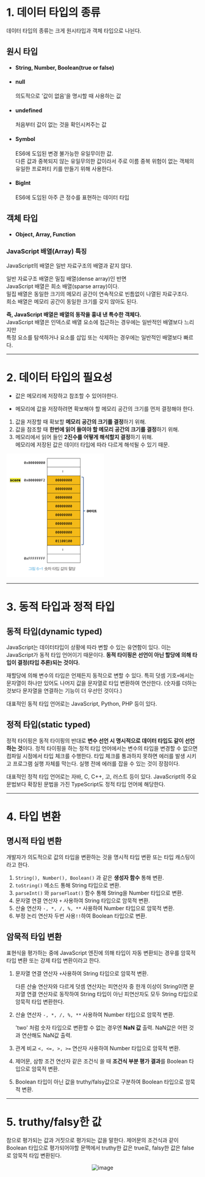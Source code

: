 # 1. 데이터 타입의 종류

데이터 타입의 종류는 크게 원시타입과 객체 타입으로 나뉜다.

## 원시 타입

- #### String, Number, Boolean(true or false)

- #### null

  의도적으로 '값이 없음'을 명시할 때 사용하는 값

- #### undefined

  처음부터 값이 없는 것을 확인시켜주는 값

- #### Symbol

  ES6에 도입된 변경 불가능한 유일무이한 값.  
  다른 값과 중복되지 않는 유일무의한 값이라서 주로 이름 중복 위험이 없는 객체의 유일한 프로퍼티 키를 만들기 위해 사용한다.

- #### BigInt

  ES6에 도입된 아주 큰 정수를 표현하는 데이터 타입

## 객체 타입

- #### Object, Array, Function

### JavaScript 배열(Array) 특징

JavaScript의 배열은 일반 자료구조의 배열과 같지 않다.

일반 자료구조 배열은 밀집 배열(dense array)인 반면  
JavaScript 배열은 희소 배열(sparse array)이다.  
밀집 배열은 동일한 크기의 메모리 공간이 연속적으로 빈틈없이 나열된 자료구조다.  
희소 배열은 메모리 공간이 동일한 크기를 갖지 않아도 된다.

**즉, JavaScript 배열은 배열의 동작을 흉내 낸 특수한 객체다.**  
JavaScript 배열은 인덱스로 배열 요소에 접근하는 경우에는 일반적인 배열보다 느리지만  
특정 요소를 탐색하거나 요소를 삽입 또는 삭제하는 경우에는 일반적인 배열보다 빠르다.

---

# 2. 데이터 타입의 필요성

- 값은 메모리에 저장하고 참조할 수 있어야한다.

- 메모리에 값을 저장하려면 확보해야 할 메모리 공간의 크기를 먼저 결정해야 한다.

1. 값을 저장할 때 확보할 **메모리 공간의 크기를 결정**하기 위해.
2. 값을 참조할 때 **한번에 읽어 들여야 할 메모리 공간의 크기를 결정**하기 위해.
3. 메모리에서 읽어 들인 **2진수를 어떻게 해석할지 결정**하기 위해.  
   메모리에 저장된 값은 데이터 타입에 따라 다르게 해석될 수 있기 때문.

![데이터타입](img/blog/dataType.png)

---

# 3. 동적 타입과 정적 타입

## 동적 타입(dynamic typed)

JavaScript는 데이터타입이 상황에 따라 변할 수 있는 유연함이 있다.
이는 JavaScript가 동적 타입 언어이기 때문이다.
**동적 타이핑은 선언이 아닌 할당에 의해 타입이 결정(타입 추론)되는 것이다.**

재할당에 의해 변수의 타입은 언제든지 동적으로 변할 수 있다.
특히 덧셈 기호`+`에서는 문자열이 하나만 있어도 나머지 값을 문자열로 타입 변환하여 연산한다.
(숫자를 더하는 것보다 문자열을 연결하는 기능이 더 우선인 것이다.)

대표적인 동적 타입 언어로는 JavaScript, Python, PHP 등이 있다.

## 정적 타입(static typed)

정적 타이핑은 동적 타이핑의 반대로 **변수 선언 시 명시적으로 데이터 타입도 같이 선언하는 것**이다.
정적 타이핑을 하는 정적 타입 언어에서는 변수의 타입을 변경할 수 없으면 컴파일 시점에서 타입 체크를 수행한다.
타입 체크를 통과하지 못하면 에러를 발생 시키고 프로그램 실행 자체를 막는다.
실행 전에 에러를 잡을 수 있는 것이 장점이다.

대표적인 정적 타입 언어로는 자바, C, C++, 고, 러스트 등이 있다.
JavaScript의 주요 문법보다 확장된 문법을 가진 TypeScript도 정적 타입 언어에 해당한다.

---

# 4. 타입 변환

## 명시적 타입 변환

개발자가 의도적으로 값의 타입을 변환하는 것을 명시적 타입 변환 또는 타입 캐스팅이라고 한다.

1. `String(), Number(), Boolean()` 과 같은 **생성자 함수** 통해 변환.
2. `toString()` 메소드 통해 String 타입으로 변환.
3. `parseInt()` 와 `parseFloat()` 함수 통해 String을 Number 타입으로 변환.
4. 문자열 연결 연산자 `+` 사용하여 String 타입으로 암묵적 변환.
5. 산술 연산자 `-, *, /, %, **` 사용하여 Number 타입으로 암묵적 변환.
6. 부정 논리 연산자 두번 사용`!!`하여 Boolean 타입으로 변환.

## 암묵적 타입 변환

표현식을 평가하는 중에 JavaScript 엔진에 의해 타입이 자동 변환되는 경우를 암묵적 타입 변환 또는 강제 타입 변환이라고 한다.

1. 문자열 연결 연산자 `+`사용하여 String 타입으로 암묵적 변환.

   다른 산술 연산자와 다르게 덧셈 연산자는 피연산자 중 한개 이상이 String이면 문자열 연결 연산자로 동작하여 String 타입이 아닌 피연산자도 모두 String 타입으로 암묵적 타입 변환한다.

2. 산술 연산자 `-, *, /, %, **` 사용하여 Number 타입으로 암묵적 변환.

   'two' 처럼 숫자 타입으로 변환할 수 없는 경우엔 **NaN 값** 출력.
   NaN값은 어떤 것과 연산해도 NaN값 출력.

3. 관계 비교 `<, <=, >, >=` 연산자 사용하여 Number 타입으로 암묵적 변환.
4. 제어문, 삼항 조건 연산자 같은 조건식 쓸 때 **조건식 부분 평가 결과**를 Boolean 타입으로 암묵적 변환.
5. Boolean 타입이 아닌 값을 truthy/falsy값으로 구분하여 Boolean 타입으로 암묵적 변환.

---

# 5. truthy/falsy한 값

참으로 평가되는 값과 거짓으로 평가되는 값을 말한다.
제어문의 조건식과 같이 Boolean 타입으로 평가되어야할 문맥에서 truthy한 값은 true로, falsy한 값은 false로 암묵적 타입 변환된다.

<div align="center">

![image](https://user-images.githubusercontent.com/87015026/223935725-8110bd18-ba93-4cb1-8fe3-cf455f64f506.png)

</div>
